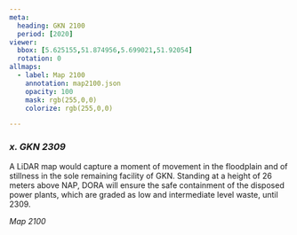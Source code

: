```yaml
---
meta:
  heading: GKN 2100
  period: [2020]
viewer:
  bbox: [5.625155,51.874956,5.699021,51.92054]
  rotation: 0
allmaps:
  - label: Map 2100
    annotation: map2100.json
    opacity: 100
    mask: rgb(255,0,0)
    colorize: rgb(255,0,0)

---
```


### _x.    GKN 2309_

A LiDAR map would capture a moment of movement in the floodplain and of stillness in the sole remaining facility of GKN. Standing at a height of 26 meters above NAP, DORA will ensure the safe containment of the disposed power plants, which are graded as low and intermediate level waste, until 2309.


_Map 2100_
